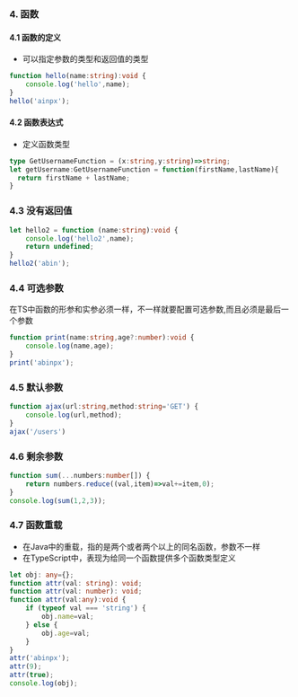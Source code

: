 ### 4. 函数
#### 4.1 函数的定义
+ 可以指定参数的类型和返回值的类型

```ts
function hello(name:string):void {
    console.log('hello',name);
}
hello('ainpx');
```
#### 4.2 函数表达式
+ 定义函数类型

```ts
type GetUsernameFunction = (x:string,y:string)=>string;
let getUsername:GetUsernameFunction = function(firstName,lastName){
  return firstName + lastName;
}
```
### 4.3 没有返回值
```ts
let hello2 = function (name:string):void {
    console.log('hello2',name);
    return undefined;
}
hello2('abin');
```
### 4.4 可选参数
在TS中函数的形参和实参必须一样，不一样就要配置可选参数,而且必须是最后一个参数

```ts
function print(name:string,age?:number):void {
    console.log(name,age);
}
print('abinpx');
```
### 4.5 默认参数

```ts
function ajax(url:string,method:string='GET') {
    console.log(url,method);
}
ajax('/users')
```
### 4.6 剩余参数

```ts
function sum(...numbers:number[]) {
    return numbers.reduce((val,item)=>val+=item,0);
}
console.log(sum(1,2,3));
```
### 4.7 函数重载
+ 在Java中的重载，指的是两个或者两个以上的同名函数，参数不一样
+ 在TypeScript中，表现为给同一个函数提供多个函数类型定义

```ts
let obj: any={};
function attr(val: string): void;
function attr(val: number): void;
function attr(val:any):void {
    if (typeof val === 'string') {
        obj.name=val;
    } else {
        obj.age=val;
    }
}
attr('abinpx');
attr(9);
attr(true);
console.log(obj);
```



























